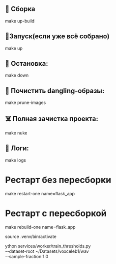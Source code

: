 ## 🚀 Сборка

make up-build

## 🔁Запуск(если уже всё собрано)

make up

## 🛑 Остановка:

make down

## 🧼 Почистить dangling-образы:

make prune-images

## ☠️ Полная зачистка проекта:

make nuke

## 👀 Логи:

make logs

# Рестарт без пересборки

make restart-one name=flask_app

# Рестарт с пересборкой

make rebuild-one name=flask_app

source .venv/bin/activate

ython services/worker/train_thresholds.py \
 --dataset-root ~/Datasets/voxceleb1/wav \
 --sample-fraction 1.0
